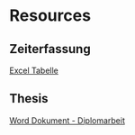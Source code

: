 # Resources

## Zeiterfassung

[Excel Tabelle](https://eduszu-my.sharepoint.com/:x:/g/personal/johannes_polzer_edu_szu_at/Eb23FkQEGJZOgU0rvvFEnmsBZx43LJ7ye9c6oKNtmCaauQ?e=mOoJjj)

## Thesis

[Word Dokument - Diplomarbeit](https://eduszu-my.sharepoint.com/:w:/g/personal/johannes_polzer_edu_szu_at/ERex0cfZnMFNs0mSOPyb2AkBwIyUxJx3RI14v8Ne-lmE8g?e=Ht07PT)
